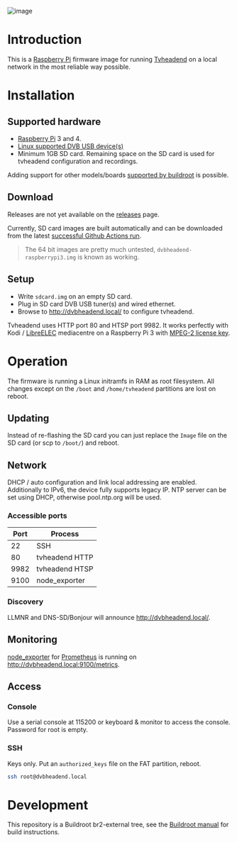![image](https://github.com/markuslindenberg/dvbheadend/workflows/image/badge.svg)

# Introduction

This is a [Raspberry Pi](https://www.raspberrypi.org/products/) firmware image for running [Tvheadend](https://tvheadend.org/) on a local network in the most reliable way possible.

# Installation

## Supported hardware

* [Raspberry Pi](https://www.raspberrypi.org/products/) 3 and 4.
* [Linux supported DVB USB device(s)](https://www.linuxtv.org/wiki/index.php/Hardware_device_information)
* Minimum 1GB SD card. Remaining space on the SD card is used for tvheadend configuration and recordings.

Adding support for other models/boards [supported by buildroot](https://github.com/buildroot/buildroot/tree/master/board) is possible.

## Download

Releases are not yet available on the [releases](https://github.com/markuslindenberg/dvbheadend/releases) page.

Currently, SD card images are built automatically and can be downloaded from the latest [successful Github Actions run](https://github.com/markuslindenberg/dvbheadend/actions?query=is%3Asuccess+workflow%3Aimage).

> The 64 bit images are pretty much untested, `dvbheadend-raspberrypi3.img` is known as working. 

## Setup

* Write `sdcard.img` on an empty SD card.
* Plug in SD card DVB USB tuner(s) and wired ethernet.
* Browse to <http://dvbheadend.local/> to configure tvheadend.

Tvheadend uses HTTP port 80 and HTSP port 9982. It works perfectly with Kodi / [LibreELEC](https://libreelec.tv/) mediacentre on a Raspberry Pi 3 with [MPEG-2 license key](https://codecs.raspberrypi.org/mpeg-2-license-key/).

# Operation

The firmware is running a Linux initramfs in RAM as root filesystem. All changes except on the `/boot` and `/home/tvheadend` partitions are lost on reboot.

## Updating

Instead of re-flashing the SD card you can just replace the `Image` file on the SD card (or scp to `/boot/`) and reboot.

## Network

DHCP / auto configuration and link local addressing are enabled. Additionally to IPv6, the device fully supports legacy IP. NTP server can be set using DHCP, otherwise pool.ntp.org will be used.

### Accessible ports

| Port | Process        |
| ---- | -------------- |
| 22   | SSH            |
| 80   | tvheadend HTTP |
| 9982 | tvheadend HTSP |
| 9100 | node_exporter  |

### Discovery

LLMNR and DNS-SD/Bonjour will announce <http://dvbheadend.local/>.

## Monitoring

[node_exporter](https://github.com/prometheus/node_exporter) for [Prometheus](https://prometheus.io/) is running on <http://dvbheadend.local:9100/metrics>.

## Access

### Console

Use a serial console at 115200 or keyboard & monitor to access the console. Password for root is empty.

### SSH

Keys only. Put an `authorized_keys` file on the FAT partition, reboot.

```bash
ssh root@dvbheadend.local
```

# Development

This repository is a Buildroot br2-external tree, see the [Buildroot manual](https://buildroot.org/downloads/manual/manual.html#outside-br-custom) for build instructions.
